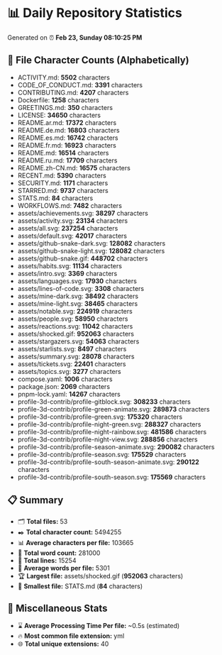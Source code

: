# 📊 Daily Repository Statistics
Generated on ⏰ **Feb 23, Sunday 08:10:25 PM**

## 📂 File Character Counts (Alphabetically)
- ACTIVITY.md: **5502** characters
- CODE_OF_CONDUCT.md: **3391** characters
- CONTRIBUTING.md: **4207** characters
- Dockerfile: **1258** characters
- GREETINGS.md: **350** characters
- LICENSE: **34650** characters
- README.ar.md: **17372** characters
- README.de.md: **16803** characters
- README.es.md: **16742** characters
- README.fr.md: **16923** characters
- README.md: **16514** characters
- README.ru.md: **17709** characters
- README.zh-CN.md: **16575** characters
- RECENT.md: **5390** characters
- SECURITY.md: **1171** characters
- STARRED.md: **9737** characters
- STATS.md: **84** characters
- WORKFLOWS.md: **7482** characters
- assets/achievements.svg: **38297** characters
- assets/activity.svg: **23134** characters
- assets/all.svg: **237254** characters
- assets/default.svg: **42017** characters
- assets/github-snake-dark.svg: **128082** characters
- assets/github-snake-light.svg: **128082** characters
- assets/github-snake.gif: **448702** characters
- assets/habits.svg: **11134** characters
- assets/intro.svg: **3369** characters
- assets/languages.svg: **17930** characters
- assets/lines-of-code.svg: **3308** characters
- assets/mine-dark.svg: **38492** characters
- assets/mine-light.svg: **38465** characters
- assets/notable.svg: **224919** characters
- assets/people.svg: **58950** characters
- assets/reactions.svg: **11042** characters
- assets/shocked.gif: **952063** characters
- assets/stargazers.svg: **54063** characters
- assets/starlists.svg: **8497** characters
- assets/summary.svg: **28078** characters
- assets/tickets.svg: **22401** characters
- assets/topics.svg: **3277** characters
- compose.yaml: **1006** characters
- package.json: **2069** characters
- pnpm-lock.yaml: **14267** characters
- profile-3d-contrib/profile-gitblock.svg: **308233** characters
- profile-3d-contrib/profile-green-animate.svg: **289873** characters
- profile-3d-contrib/profile-green.svg: **175320** characters
- profile-3d-contrib/profile-night-green.svg: **288327** characters
- profile-3d-contrib/profile-night-rainbow.svg: **481586** characters
- profile-3d-contrib/profile-night-view.svg: **288856** characters
- profile-3d-contrib/profile-season-animate.svg: **290082** characters
- profile-3d-contrib/profile-season.svg: **175529** characters
- profile-3d-contrib/profile-south-season-animate.svg: **290122** characters
- profile-3d-contrib/profile-south-season.svg: **175569** characters

## 📋 Summary
- 🗂️ **Total files:** 53
- ✒️ **Total character count:** 5494255
- 📊 **Average characters per file:** 103665
- 📝 **Total word count:** 281000
- 🧾 **Total lines:** 15254
- 📐 **Average words per file:** 5301
- 🏆 **Largest file:** assets/shocked.gif (**952063** characters)
- 🥉 **Smallest file:** STATS.md (**84** characters)

## 🌟 Miscellaneous Stats
- ⌛ **Average Processing Time Per file:** ~0.5s (estimated)
- 🔥 **Most common file extension:** yml
- 🌐 **Total unique extensions:** 40
